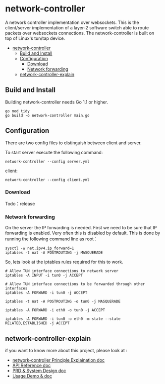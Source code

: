 # network-controller
A network controller implementation over websockets. This is the client/server implementation of a layer-2 software switch able to route packets over websockets connections. The network-controller is built on top of Linux's tun/tap device.

* [network-controller](#network-controller)
   * [Build and Install](#build-and-install)
   * [Configuration](#configuration)
      * [Download](#download)
      * [Network forwarding](#network-forwarding)
   * [network-controller-explain](#network-controller-explain)

## Build and Install

Building network-controller needs Go 1.1 or higher.

```shell
go mod tidy
go build -o network-controller main.go
```

## Configuration

There are two config files to distinguish between client and server.

To start server execute the following command:

```shell
network-controller --config server.yml
```

client:

```shell
network-controller --config client.yml
```

### Download

Todo：release

### Network forwarding
On the server the IP forwarding is needed. First we need to be sure that IP forwarding is enabled.
Very often this is disabled by default. This is done by running the following command line as root：

```shell
sysctl -w net.ipv4.ip_forward=1
iptables -t nat -A POSTROUTING -j MASQUERADE
```

So, lets look at the iptables rules required for this to work.
```shell
# Allow TUN interface connections to network server
iptables -A INPUT -i tun0 -j ACCEPT

# Allow TUN interface connections to be forwarded through other interfaces
iptables -A FORWARD -i tun0 -j ACCEPT

iptables -t nat -A POSTROUTING -o tun0 -j MASQUERADE

iptables -A FORWARD -i eth0 -o tun0 -j ACCEPT

iptables -A FORWARD -i tun0 -o eth0 -m state --state RELATED,ESTABLISHED -j ACCEPT
```

## network-controller-explain

if you want to know more about this project, please look at :

- [network-controller Principle Explaination doc](docs/network-controller-explain.md)
- [API Reference doc](docs/API-explain.md)
- [PRD & System Design doc](docs/design-explain.md)
- [Usage Demo & doc](docs/demo-usage.md)
